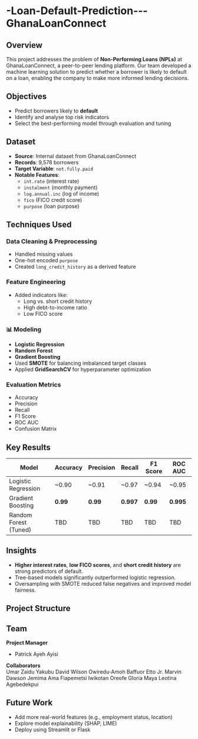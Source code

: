 # -Loan-Default-Prediction---GhanaLoanConnect

## Overview

This project addresses the problem of **Non-Performing Loans (NPLs)** at GhanaLoanConnect, a peer-to-peer lending platform. Our team developed a machine learning solution to predict whether a borrower is likely to default on a loan, enabling the company to make more informed lending decisions.



##  Objectives

- Predict borrowers likely to **default**
- Identify and analyse top risk indicators
- Select the best-performing model through evaluation and tuning



##  Dataset

- **Source**: Internal dataset from GhanaLoanConnect
- **Records**: 9,578 borrowers
- **Target Variable**: `not.fully.paid`
- **Notable Features**:
  - `int.rate` (interest rate)
  - `instalment` (monthly payment)
  - `log.annual.inc` (log of income)
  - `fico` (FICO credit score)
  - `purpose` (loan purpose)



##  Techniques Used

###  Data Cleaning & Preprocessing
- Handled missing values
- One-hot encoded `purpose`
- Created `long_credit_history` as a derived feature

###  Feature Engineering
- Added indicators like:
  - Long vs. short credit history
  - High debt-to-income ratio
  - Low FICO score

### 📊 Modeling
- **Logistic Regression**
- **Random Forest**
- **Gradient Boosting**
- Used **SMOTE** for balancing imbalanced target classes
- Applied **GridSearchCV** for hyperparameter optimization

###  Evaluation Metrics
- Accuracy
- Precision
- Recall
- F1 Score
- ROC AUC
- Confusion Matrix



##  Key Results

| Model               | Accuracy | Precision | Recall | F1 Score | ROC AUC |
|--------------------|----------|-----------|--------|----------|---------|
| Logistic Regression| ~0.90    | ~0.91     | ~0.97  | ~0.94    | ~0.95   |
| Gradient Boosting  | **0.99** | **0.99**  | **0.997** | **0.99** | **0.995** |
| Random Forest (Tuned)| TBD   | TBD       | TBD    | TBD      | TBD     |



## Insights

- **Higher interest rates**, **low FICO scores**, and **short credit history** are strong predictors of default.
- Tree-based models significantly outperformed logistic regression.
- Oversampling with SMOTE reduced false negatives and improved model fairness.



##  Project Structure




## Team

**Project Manager**  
- Patrick Ayeh Ayisi  

**Collaborators**  
Umar Zaidu Yakubu
David Wilson
Owiredu-Amoh Baffuor Etto Jr.
Marvin Dawson
Jemima Ama Fiapemetsi
Iwikotan Oreofe Gloria
Maya Leotina Agebedekpui




##  Future Work

- Add more real-world features (e.g., employment status, location)
- Explore model explainability (SHAP, LIME)
- Deploy using Streamlit or Flask




